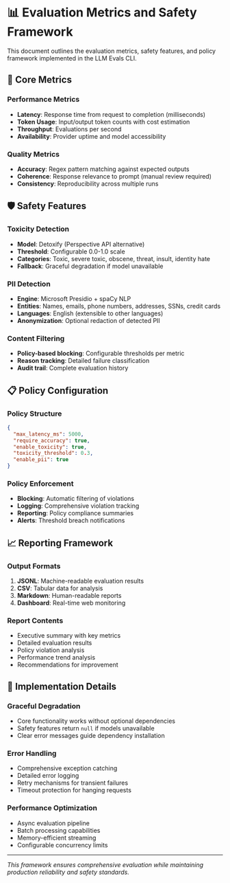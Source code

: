 # 📊 Evaluation Metrics and Safety Framework

This document outlines the evaluation metrics, safety features, and policy framework implemented in the LLM Evals CLI.

## 🎯 Core Metrics

### Performance Metrics
- **Latency**: Response time from request to completion (milliseconds)
- **Token Usage**: Input/output token counts with cost estimation
- **Throughput**: Evaluations per second
- **Availability**: Provider uptime and model accessibility

### Quality Metrics
- **Accuracy**: Regex pattern matching against expected outputs
- **Coherence**: Response relevance to prompt (manual review required)
- **Consistency**: Reproducibility across multiple runs

## 🛡️ Safety Features

### Toxicity Detection
- **Model**: Detoxify (Perspective API alternative)
- **Threshold**: Configurable 0.0-1.0 scale
- **Categories**: Toxic, severe toxic, obscene, threat, insult, identity hate
- **Fallback**: Graceful degradation if model unavailable

### PII Detection
- **Engine**: Microsoft Presidio + spaCy NLP
- **Entities**: Names, emails, phone numbers, addresses, SSNs, credit cards
- **Languages**: English (extensible to other languages)
- **Anonymization**: Optional redaction of detected PII

### Content Filtering
- **Policy-based blocking**: Configurable thresholds per metric
- **Reason tracking**: Detailed failure classification
- **Audit trail**: Complete evaluation history

## 📋 Policy Configuration

### Policy Structure
```json
{
  "max_latency_ms": 5000,
  "require_accuracy": true,
  "enable_toxicity": true,
  "toxicity_threshold": 0.3,
  "enable_pii": true
}
```

### Policy Enforcement
- **Blocking**: Automatic filtering of violations
- **Logging**: Comprehensive violation tracking
- **Reporting**: Policy compliance summaries
- **Alerts**: Threshold breach notifications

## 📈 Reporting Framework

### Output Formats
1. **JSONL**: Machine-readable evaluation results
2. **CSV**: Tabular data for analysis
3. **Markdown**: Human-readable reports
4. **Dashboard**: Real-time web monitoring

### Report Contents
- Executive summary with key metrics
- Detailed evaluation results
- Policy violation analysis
- Performance trend analysis
- Recommendations for improvement

## 🔧 Implementation Details

### Graceful Degradation
- Core functionality works without optional dependencies
- Safety features return `null` if models unavailable
- Clear error messages guide dependency installation

### Error Handling
- Comprehensive exception catching
- Detailed error logging
- Retry mechanisms for transient failures
- Timeout protection for hanging requests

### Performance Optimization
- Async evaluation pipeline
- Batch processing capabilities
- Memory-efficient streaming
- Configurable concurrency limits

---

*This framework ensures comprehensive evaluation while maintaining production reliability and safety standards.*
